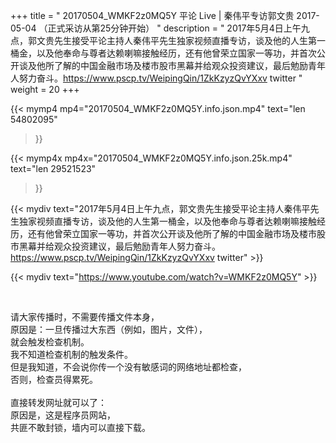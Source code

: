 +++
title = " 20170504_WMKF2z0MQ5Y 平论 Live | 秦伟平专访郭文贵 2017-05-04 （正式采访从第25分钟开始） "
description = " 2017年5月4日上午九点，郭文贵先生接受平论主持人秦伟平先生独家视频直播专访，谈及他的人生第一桶金，以及他奉命与尊者达赖喇嘛接触经历，还有他曾荣立国家一等功，并首次公开谈及他所了解的中国金融市场及楼市股市黑幕并给观众投资建议，最后勉励青年人努力奋斗。https://www.pscp.tv/WeipingQin/1ZkKzyzQvYXxv twitter "
weight = 20
+++

{{< mymp4 mp4="20170504_WMKF2z0MQ5Y.info.json.mp4" 
text="len 54802095"
>}}

{{< mymp4x  mp4x="20170504_WMKF2z0MQ5Y.info.json.25k.mp4"
text="len 29521523"
>}}


{{< mydiv text="2017年5月4日上午九点，郭文贵先生接受平论主持人秦伟平先生独家视频直播专访，谈及他的人生第一桶金，以及他奉命与尊者达赖喇嘛接触经历，还有他曾荣立国家一等功，并首次公开谈及他所了解的中国金融市场及楼市股市黑幕并给观众投资建议，最后勉励青年人努力奋斗。https://www.pscp.tv/WeipingQin/1ZkKzyzQvYXxv twitter" >}}
<br>

{{< mydiv text="https://www.youtube.com/watch?v=WMKF2z0MQ5Y" >}}


<br>

请大家传播时，不需要传播文件本身，<br>
原因是：一旦传播过大东西（例如，图片，文件），<br>
就会触发检查机制。<br>
我不知道检查机制的触发条件。<br>
但是我知道，不会说你传一个没有敏感词的网络地址都检查，<br>
否则，检查员得累死。<br><br>
直接转发网址就可以了：<br>
原因是，这是程序员网站，<br>
共匪不敢封锁，墙内可以直接下载。


